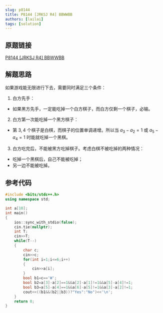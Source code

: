 ```yaml
---
slug: p8144
title: P8144 [JRKSJ R4] BBWWBB
authors: [lailai]
tags: [solution]
---
```


## 原题链接

[P8144 [JRKSJ R4] BBWWBB](https://www.luogu.com.cn/problem/P8144)

<!-- truncate -->

## 解题思路

如果游戏能无限进行下去，需要同时满足三个条件：

1. 白方先手：

- 如果黑方先手，一定能吃掉一个白方棋子，而白方仅剩一个棋子，必输。

2. 白方第一次能吃掉一个黑方棋子：

- 第 $3,4$ 个棋子是白棋，而棋子的位置单调递增。所以当 $a_3-a_2=1$ 或 $a_5-a_4=1$ 时能就吃掉一个黑棋。

3. 白方吃完后，不能被黑方吃掉棋子。考虑白棋不被吃掉的两种情况：
  
- 吃掉一个黑棋后，自己不能被吃掉；
- 另一边不能被吃掉。

## 参考代码

```cpp
#include <bits/stdc++.h>
using namespace std;

int a[10];
int main()
{
	ios::sync_with_stdio(false);
	cin.tie(nullptr);
	int T;
	cin>>T;
	while(T--)
	{
		char c;
		cin>>c;
		for(int i=1;i<=6;i++)
		{
			cin>>a[i];
		}
		bool b1=c=='W';
		bool b2=a[3]-a[2]==1&&a[2]-a[1]!=1&&a[5]-a[4]!=1;
		bool b3=a[5]-a[4]==1&&a[6]-a[5]!=1&&a[3]-a[2]!=1;
		cout<<((b1&&(b2||b3))?"Yes":"No")<<'\n';
	}
	return 0;
}
```
